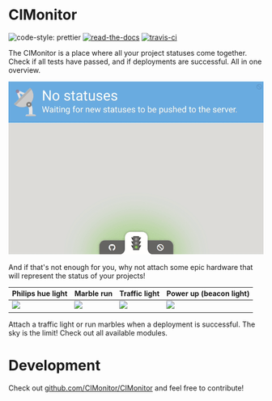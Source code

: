 # CIMonitor

![code-style: prettier](https://img.shields.io/badge/code_style-prettier-ff69b4.svg)
[![read-the-docs](https://readthedocs.org/projects/cimonitor/badge/?version=latest)](https://cimonitor.readthedocs.io)
[![travis-ci](https://travis-ci.org/CIMonitor/CIMonitor.svg?branch=master)](https://travis-ci.org/CIMonitor/CIMonitor)

The CIMonitor is a place where all your project statuses come together.
Check if all tests have passed, and if deployments are successful. All
in one overview.

![dashboard example](images/dashboard.gif)

And if that's not enough for you, why not attach some epic hardware
that will represent the status of your projects!

| Philips hue light         | Marble run                 | Traffic light                 | Power up (beacon light)      |
| ------------------------- | -------------------------- | ----------------------------- | ---------------------------- |
| ![](images/hue-light.gif) | ![](images/marble-run.gif) | ![](images/traffic-light.gif) | ![](images/beacon-light.gif) |

Attach a traffic light or run marbles when a deployment is successful.
The sky is the limit! Check out all available modules.

# Development

Check out [github.com/CIMonitor/CIMonitor](https://github.com/CIMonitor/CIMonitor)
and feel free to contribute!
